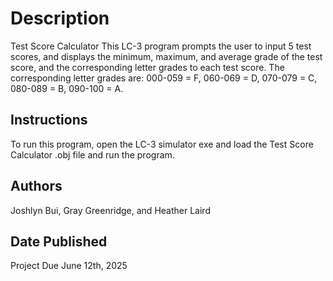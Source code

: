 # Description
Test Score Calculator 
This LC-3 program prompts the user to input 5 test scores, and displays the minimum, maximum, and average grade of the test score, and the corresponding letter grades to each test score. 
The corresponding letter grades are: 
000-059 = F, 060-069 = D, 070-079 = C, 080-089 = B, 090-100 = A.

## Instructions
To run this program, open the LC-3 simulator exe and load the Test Score Calculator .obj file and run the program.

## Authors
Joshlyn Bui,
Gray Greenridge, and
Heather Laird

## Date Published
Project Due June 12th, 2025
